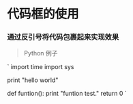 # 代码框的使用

### 通过反引号将代码包裹起来实现效果

> Python 例子

` import time
  import sys

  print "hello world"

  def funtion():
  	print "funtion test."
	return 0
`

